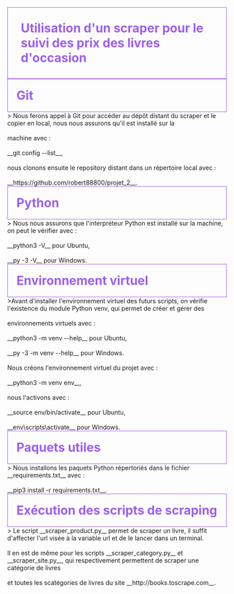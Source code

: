 <div style="border: 1px solid RGB(155, 95, 240);">
<h1 style="margin: auto; padding: 30px; color: RGB(155, 95, 240);">Utilisation d'un scraper pour le suivi des prix des livres d'occasion</h1>
</div>   
<div style="border: 1px solid RGB(155, 95, 240);">
<h1 style="margin: auto; padding: 20px; color: RGB(155, 95, 240);">Git</h1>              
</div>   
> Nous ferons appel à Git pour accéder au dépôt distant du scraper et le copier en local, nous nous assurons qu'il est installé sur la <br/> <br/> machine avec : <br/> <br/> __git config --list__, <br/> <br/> nous clonons ensuite le repository distant dans un répertoire local avec : <br/> <br/> __https://github.com/robert88800/projet_2__.
<div style="border: 1px solid RGB(155, 95, 240);">
<h1 style="margin: auto; padding: 20px; color: RGB(155, 95, 240);">Python</h1>             
</div>  
> Nous nous assurons que l'interpréteur Python est installé sur la machine, on peut le vérifier avec : <br/> <br/> __python3 -V__ pour Ubuntu, <br/> <br/> __py -3 -V__ pour Windows.
<div style="border: 1px solid RGB(155, 95, 240);">
<h1 style="margin: auto; padding: 20px; color: RGB(155, 95, 240);">Environnement virtuel</h1>    
</div>  
>Avant d'installer l'environnement virtuel des futurs scripts, on vérifie l'existence du module Python venv, qui permet de créer et gérer des <br/> <br/> environnements virtuels avec : <br/> <br/> __python3 -m venv --help__ pour Ubuntu, <br/> <br/> __py -3 -m venv --help__ pour Windows. <br/> <br/>
Nous créons l'environnement virtuel du projet avec : <br/> <br/>
__python3 -m venv env__, <br/> <br/> nous l'activons avec : <br/> <br/> __source env/bin/activate__ pour Ubuntu, <br/> <br/> __env\scripts\activate__ pour Windows.
<div style="border: 1px solid RGB(155, 95, 240);">
<h1 style="margin: auto; padding: 20px; color: RGB(155, 95, 240);">Paquets utiles</h1>           
</div>
> Nous installons les paquets Python répertoriés dans le fichier __requirements.txt__ avec : <br/> <br/> __pip3 install -r requirements.txt__.
<div style="border: 1px solid RGB(155, 95, 240);">
<h1 style="margin: auto; padding: 20px; color: RGB(155, 95, 240);">Exécution des scripts de scraping</h1>                                     
</div>
> Le script __scraper_product.py__ permet de scraper un livre, il suffit d'affecter l'url visée à la variable url et de le lancer dans un terminal. <br/> <br/>  Il en est de même pour les scripts __scraper_category.py__ et __scraper_site.py__, qui respectivement permettent de scraper une catégorie de livres <br/> <br/> et toutes les scatégories de livres du site __http://books.toscrape.com__.                                                                                            